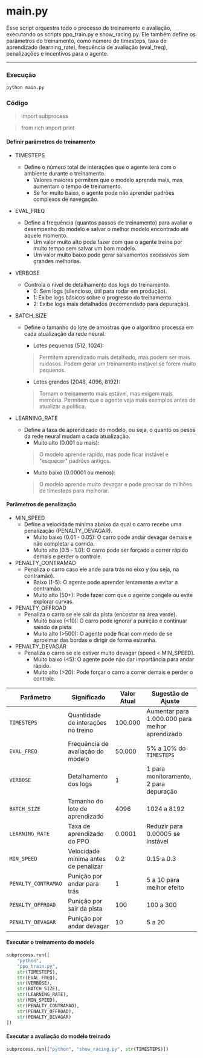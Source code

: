 # main.py

Esse script orquestra todo o processo de treinamento e avaliação, executando os scripts ppo_train.py e show_racing.py. Ele também define os parâmetros do treinamento, como número de timesteps, taxa de aprendizado (learning_rate), frequência de avaliação (eval_freq), penalizações e incentivos para o agente.

---
### Execução

```bash
python main.py
```

### Código

> import subprocess

>from rich import print

#### Definir parâmetros do treinamento
- TIMESTEPS 
    - Define o número total de interações que o agente terá com o ambiente durante o treinamento.
        - Valores maiores permitem que o modelo aprenda mais, mas aumentam o tempo de treinamento.
        - Se for muito baixo, o agente pode não aprender padrões complexos de navegação.


- EVAL_FREQ 
    - Define a frequência (quantos passos de treinamento) para avaliar o desempenho do modelo e salvar o melhor modelo encontrado até aquele momento. 
        - Um valor muito alto pode fazer com que o agente treine por muito tempo sem salvar um bom modelo. 
        - Um valor muito baixo pode gerar salvamentos excessivos sem grandes melhorias.
- VERBOSE
    - Controla o nível de detalhamento dos logs do treinamento.
        - 0: Sem logs (silencioso, útil para rodar em produção).
        - 1: Exibe logs básicos sobre o progresso do treinamento.
        - 2: Exibe logs mais detalhados (recomendado para depuração).
- BATCH_SIZE
    - Define o tamanho do lote de amostras que o algoritmo processa em cada atualização da rede neural.
        - Lotes pequenos (512, 1024):
        > Permitem aprendizado mais detalhado, mas podem ser mais ruidosos.
    Podem gerar um treinamento instável se forem muito pequenos.

        - Lotes grandes (2048, 4096, 8192):
        > Tornam o treinamento mais estável, mas exigem mais memória.
    Permitem que o agente veja mais exemplos antes de atualizar a política.

- LEARNING_RATE
    - Define a taxa de aprendizado do modelo, ou seja, o quanto os pesos da rede neural mudam a cada atualização.
        - Muito alto (0.001 ou mais):
        > O modelo aprende rápido, mas pode ficar instável e "esquecer" padrões antigos.
        - Muito baixo (0.00001 ou menos):
        > O modelo aprende muito devagar e pode precisar de milhões de timesteps para melhorar.


#### Parâmetros de penalização
- MIN_SPEED
    -  Define a velocidade mínima abaixo da qual o carro recebe uma penalização (PENALTY_DEVAGAR).
        - Muito baixo (0.01 - 0.05): O carro pode andar devagar demais e não completar a corrida.
        - Muito alto (0.5 - 1.0): O carro pode ser forçado a correr rápido demais e perder o controle.
- PENALTY_CONTRAMAO
    -  Penaliza o carro caso ele ande para trás no eixo y (ou seja, na contramão).
        - Baixo (1-5): O agente pode aprender lentamente a evitar a contramão.
        - Muito alto (50+): Pode fazer com que o agente congele ou evite explorar curvas.
- PENALTY_OFFROAD
    -  Penaliza o carro se ele sair da pista (encostar na área verde).
        - Muito baixo (<10): O carro pode ignorar a punição e continuar saindo da pista.
        - Muito alto (>500): O agente pode ficar com medo de se aproximar das bordas e dirigir de forma estranha.
- PENALTY_DEVAGAR
    -  Penaliza o carro se ele estiver muito devagar (speed < MIN_SPEED).
        - Muito baixo (<5): O agente pode não dar importância para andar rápido.
        - Muito alto (>20): Pode forçar o carro a correr demais e perder o controle.

| Parâmetro          | Significado                                      | Valor Atual | Sugestão de Ajuste |
|--------------------|------------------------------------------------|------------|--------------------|
| `TIMESTEPS`       | Quantidade de interações no treino              | 100.000    | Aumentar para 1.000.000 para melhor aprendizado |
| `EVAL_FREQ`       | Frequência de avaliação do modelo               | 50.000     | 5% a 10% do `TIMESTEPS` |
| `VERBOSE`         | Detalhamento dos logs                           | 1          | 1 para monitoramento, 2 para depuração |
| `BATCH_SIZE`      | Tamanho do lote de aprendizado                  | 4096       | 1024 a 8192 |
| `LEARNING_RATE`   | Taxa de aprendizado do PPO                      | 0.0001     | Reduzir para 0.00005 se instável |
| `MIN_SPEED`         | Velocidade mínima antes de penalizar          | 0.2        | 0.15 a 0.3 |
| `PENALTY_CONTRAMAO` | Punição por andar para trás                   | 1          | 5 a 10 para melhor efeito |
| `PENALTY_OFFROAD`   | Punição por sair da pista                     | 100        | 100 a 300 |
| `PENALTY_DEVAGAR`   | Punição por andar devagar                     | 10         | 5 a 20 |

#### Executar o treinamento do modelo
```python
subprocess.run([
    "python",
    "ppo_train.py",
    str(TIMESTEPS),
    str(EVAL_FREQ),
    str(VERBOSE),
    str(BATCH_SIZE),
    str(LEARNING_RATE),
    str(MIN_SPEED),
    str(PENALTY_CONTRAMAO),
    str(PENALTY_OFFROAD),
    str(PENALTY_DEVAGAR)
])
```
#### Executar a avaliação do modelo treinado
```python
subprocess.run(["python", "show_racing.py", str(TIMESTEPS)])
```

